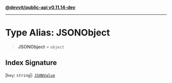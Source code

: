 [**@devvit/public-api v0.11.14-dev**](../README.md)

---

# Type Alias: JSONObject

> **JSONObject** = `object`

## Index Signature

\[`key`: `string`\]: [`JSONValue`](JSONValue.md)
